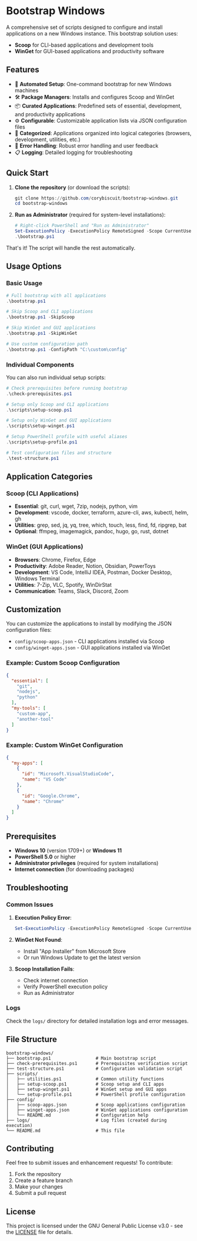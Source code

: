 # Bootstrap Windows

A comprehensive set of scripts designed to configure and install applications on a new Windows instance. This bootstrap solution uses:

- **Scoop** for CLI-based applications and development tools
- **WinGet** for GUI-based applications and productivity software

## Features

- 🚀 **Automated Setup**: One-command bootstrap for new Windows machines
- 🛠️ **Package Managers**: Installs and configures Scoop and WinGet
- 📦 **Curated Applications**: Predefined sets of essential, development, and productivity applications
- ⚙️ **Configurable**: Customizable application lists via JSON configuration files
- 🎯 **Categorized**: Applications organized into logical categories (browsers, development, utilities, etc.)
- 🔧 **Error Handling**: Robust error handling and user feedback
- 📋 **Logging**: Detailed logging for troubleshooting

## Quick Start

1. **Clone the repository** (or download the scripts):
   ```powershell
   git clone https://github.com/corybiscuit/bootstrap-windows.git
   cd bootstrap-windows
   ```

2. **Run as Administrator** (required for system-level installations):
   ```powershell
   # Right-click PowerShell and "Run as Administrator"
   Set-ExecutionPolicy -ExecutionPolicy RemoteSigned -Scope CurrentUser
   .\bootstrap.ps1
   ```

That's it! The script will handle the rest automatically.

## Usage Options

### Basic Usage
```powershell
# Full bootstrap with all applications
.\bootstrap.ps1

# Skip Scoop and CLI applications
.\bootstrap.ps1 -SkipScoop

# Skip WinGet and GUI applications
.\bootstrap.ps1 -SkipWinGet

# Use custom configuration path
.\bootstrap.ps1 -ConfigPath "C:\custom\config"
```

### Individual Components
You can also run individual setup scripts:

```powershell
# Check prerequisites before running bootstrap
.\check-prerequisites.ps1

# Setup only Scoop and CLI applications
.\scripts\setup-scoop.ps1

# Setup only WinGet and GUI applications
.\scripts\setup-winget.ps1

# Setup PowerShell profile with useful aliases
.\scripts\setup-profile.ps1

# Test configuration files and structure
.\test-structure.ps1
```

## Application Categories

### Scoop (CLI Applications)
- **Essential**: git, curl, wget, 7zip, nodejs, python, vim
- **Development**: vscode, docker, terraform, azure-cli, aws, kubectl, helm, gh
- **Utilities**: grep, sed, jq, yq, tree, which, touch, less, find, fd, ripgrep, bat
- **Optional**: ffmpeg, imagemagick, pandoc, hugo, go, rust, dotnet

### WinGet (GUI Applications)
- **Browsers**: Chrome, Firefox, Edge
- **Productivity**: Adobe Reader, Notion, Obsidian, PowerToys
- **Development**: VS Code, IntelliJ IDEA, Postman, Docker Desktop, Windows Terminal
- **Utilities**: 7-Zip, VLC, Spotify, WinDirStat
- **Communication**: Teams, Slack, Discord, Zoom

## Customization

You can customize the applications to install by modifying the JSON configuration files:

- `config/scoop-apps.json` - CLI applications installed via Scoop
- `config/winget-apps.json` - GUI applications installed via WinGet

### Example: Custom Scoop Configuration
```json
{
  "essential": [
    "git",
    "nodejs",
    "python"
  ],
  "my-tools": [
    "custom-app",
    "another-tool"
  ]
}
```

### Example: Custom WinGet Configuration
```json
{
  "my-apps": [
    {
      "id": "Microsoft.VisualStudioCode",
      "name": "VS Code"
    },
    {
      "id": "Google.Chrome",
      "name": "Chrome"
    }
  ]
}
```

## Prerequisites

- **Windows 10** (version 1709+) or **Windows 11**
- **PowerShell 5.0** or higher
- **Administrator privileges** (required for system installations)
- **Internet connection** (for downloading packages)

## Troubleshooting

### Common Issues

1. **Execution Policy Error**:
   ```powershell
   Set-ExecutionPolicy -ExecutionPolicy RemoteSigned -Scope CurrentUser
   ```

2. **WinGet Not Found**:
   - Install "App Installer" from Microsoft Store
   - Or run Windows Update to get the latest version

3. **Scoop Installation Fails**:
   - Check internet connection
   - Verify PowerShell execution policy
   - Run as Administrator

### Logs
Check the `logs/` directory for detailed installation logs and error messages.

## File Structure

```
bootstrap-windows/
├── bootstrap.ps1                 # Main bootstrap script
├── check-prerequisites.ps1       # Prerequisites verification script  
├── test-structure.ps1            # Configuration validation script
├── scripts/
│   ├── utilities.ps1             # Common utility functions
│   ├── setup-scoop.ps1           # Scoop setup and CLI apps
│   ├── setup-winget.ps1          # WinGet setup and GUI apps
│   └── setup-profile.ps1         # PowerShell profile configuration
├── config/
│   ├── scoop-apps.json           # Scoop applications configuration
│   ├── winget-apps.json          # WinGet applications configuration
│   └── README.md                 # Configuration help
├── logs/                         # Log files (created during execution)
└── README.md                     # This file
```

## Contributing

Feel free to submit issues and enhancement requests! To contribute:

1. Fork the repository
2. Create a feature branch
3. Make your changes
4. Submit a pull request

## License

This project is licensed under the GNU General Public License v3.0 - see the [LICENSE](LICENSE) file for details.